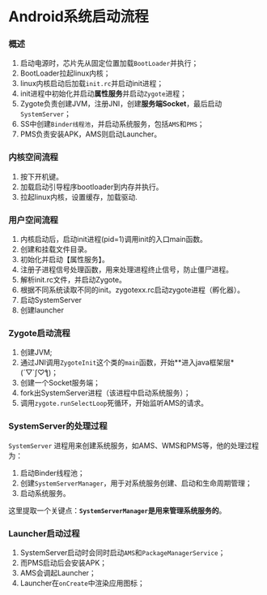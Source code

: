 # Android系统启动流程


<!--more-->

### 概述

1. 启动电源时，芯片先从固定位置加载`BootLoader`并执行；
2. BootLoader拉起linux内核；
3. linux内核启动后加载`init.rc`并启动init进程；
4. init进程中初始化并启动**属性服务**并启动`Zygote`进程；
5. Zygote负责创建JVM，注册JNI，创建**服务端Socket**，最后启动`SystemServer`；
6. SS中创建`Binder线程池`，并启动系统服务，包括`AMS`和`PMS`；
7. PMS负责安装APK，AMS则启动Launcher。

### 内核空间流程

1. 按下开机键。
2. 加载启动引导程序bootloader到内存并执行。
3. 拉起linux内核，设置缓存，加载驱动.

### 用户空间流程

1. 内核启动后，启动init进程(pid=1)调用init的入口main函数。
2. 创建和挂载文件目录。
3. 初始化并启动【属性服务】。
4. 注册子进程信号处理函数，用来处理进程终止信号，防止僵尸进程。
5. 解析init.rc文件，并启动Zygote。
6. 根据不同系统读取不同的init。zygotexx.rc启动zygote进程（孵化器）。
7. 启动SystemServer
8. 创建launcher

### Zygote启动流程

1. 创建JVM;
2. 通过JNI调用`ZygoteInit`这个类的`main`函数，开始**进入java框架层*(´▽`ʃ♡ƪ)；
3. 创建一个Socket服务端；
4. fork出SystemServer进程（该进程中启动系统服务）；
5. 调用`zygote.runSelectLoop`死循环，开始监听AMS的请求。

### SystemServer的处理过程

`SystemServer` 进程用来创建系统服务，如AMS、WMS和PMS等，他的处理过程为：

1. 启动Binder线程池；
2. 创建`SystemServerManager`，用于对系统服务创建、启动和生命周期管理；
3. 启动系统服务。

这里提取一个关键点：**`SystemServerManager`是用来管理系统服务的**。

### Launcher启动过程

1. SystemServer启动时会同时启动`AMS`和`PackageManagerService`；
2. 而PMS启动后会安装APK；
3. AMS会调起Launcher；
4. Launcher在`onCreate`中渲染应用图标；
